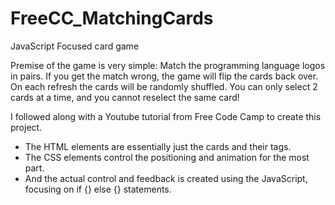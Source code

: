 # FreeCC_MatchingCards
JavaScript Focused card game

Premise of the game is very simple:
Match the programming language logos in pairs. 
If you get the match wrong, the game will flip the cards back over. On each refresh the cards will be randomly shuffled. You can only select 2 cards at a time, and you cannot reselect the same card!

I followed along with a Youtube tutorial from Free Code Camp to create this project.
<!--https://www.youtube.com/watch?v=ZniVgo8U7ek-->

- The HTML elements are essentially just the cards and their tags.
- The CSS elements control the positioning and animation for the most part.
- And the actual control and feedback is created using  the JavaScript, focusing on if {} else {} statements.